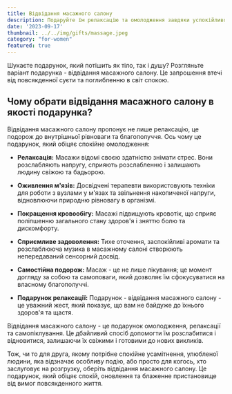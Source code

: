 ```yaml
---
title: Відвідання масажного салону
description: Подаруйте їм релаксацію та омолодження завдяки успокійливому масажу.
date: '2023-09-17'
thumbnail: ../../img/gifts/massage.jpeg
category: "for-women"
featured: true
---
```

Шукаєте подарунок, який потішить як тіло, так і душу? Розгляньте варіант подарунка - відвідання масажного салону. Це запрошення втечі від повсякденної суєти та поглибленню в світ спокою.

## Чому обрати відвідання масажного салону в якості подарунка?

Відвідання масажного салону пропонує не лише релаксацію, це подорож до внутрішньої рівноваги та благополуччя. Ось чому це подарунок, який обіцяє спокійне омолодження:

- **Релаксація:** Масажи відомі своєю здатністю знімати стрес. Вони розслабляють напругу, сприяють розслабленню і залишають людину свіжою та бадьорою.

- **Оживлення м'язів:** Досвідчені терапевти використовують техніки для роботи з вузлами у м'язах та звільнення накопиченої напруги, відновлюючи природню рівновагу в організмі.

- **Покращення кровообігу:** Масажі підвищують кровотік, що сприяє поліпшенню загального стану здоров'я і зняттю болю та дискомфорту.

- **Сприємливе задоволення:** Тихе оточення, заспокійливі аромати та розслаблююча музика в масажному салоні створюють непередаваний сенсорний досвід.

- **Самостійна подорож:** Масаж - це не лише лікування; це момент догляду за собою та самоповаги, який дозволяє їм сфокусуватися на власному благополуччі.

- **Подарунок релаксації:** Подарунок - відвідання масажного салону - це уважний жест, який показує, що вам не байдуже до їхнього здоров'я та щастя.

Відвідання масажного салону - це подарунок омолодження, релаксації та самопіклування. Це дбайливий спосіб допомогти їм розслабитися і відновитися, залишаючи їх свіжими і готовими до нових викликів.

Тож, чи то для друга, якому потрібне спокійне усамітнення, улюбленої людини, яка відзначає особливу подію, або просто для когось, хто заслуговує на розгрузку, оберіть відвідання масажного салону. Це подарунок, який обіцяє спокій, оновлення та блаженне пристановище від вимог повсякденного життя.

